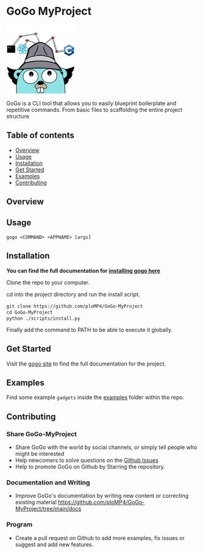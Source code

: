 # GoGo MyProject

![logo](https://github.com/ploMP4/GoGo-MyProject/blob/main/docs/static/img/gogo.png)

GoGo is a CLI tool that allows you to easily blueprint boilerplate and repetitive commands.
From basic files to scaffolding the entire project structure

## Table of contents

- [Overview](#overview)
- [Usage](#usage)
- [Installation](#installation)
- [Get Started](#get-started)
- [Examples](#examples)
- [Contributing](#contributing)

## Overview

## Usage

```
gogo <COMMAND> <APPNAME> [args]
```

## Installation

**You can find the full documentation for [installing gogo here](https://gogo-my-project.netlify.app/docs/category/installation)**

Clone the repo to your computer.

cd into the project directory and run the install script.

```
git clone https://github.com/ploMP4/GoGo-MyProject
cd GoGo-MyProject
python ./scripts/install.py
```

Finally add the command to PATH to be able to execute it globally.

## Get Started

Visit the [gogo site](https://gogo-my-project.netlify.app/) to find the full documentation for the project.

## Examples

Find some example `gadgets` inside the [examples](https://github.com/ploMP4/GoGo-MyProject/tree/main/examples) folder within the repo.

## Contributing

### Share GoGo-MyProject

- Share GoGo with the world by social channels, or simply tell people who might be interested
- Help newcomers to solve questions on the [Github Issues](https://github.com/ploMP4/GoGo-MyProject/issues)
- Help to promote GoGo on Github by Starring the repository.

### Documentation and Writing

- Improve GoGo's documentation by writing new content or correcting existing material <https://github.com/ploMP4/GoGo-MyProject/tree/main/docs>

### Program

- Create a pull request on Github to add more examples, fix issues or suggest and add new features.
